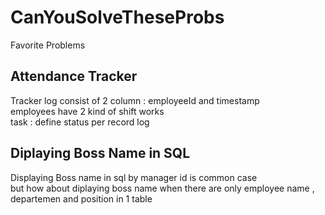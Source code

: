 # CanYouSolveTheseProbs
Favorite Problems


## Attendance Tracker

Tracker log consist of 2 column : employeeId and timestamp  
employees have 2 kind of shift works   
task : define status per record log 

## Diplaying Boss Name in SQL

Displaying Boss name in sql by manager id is common case  
but how about diplaying boss name when there are only employee name ,  
departemen and position in 1 table 
